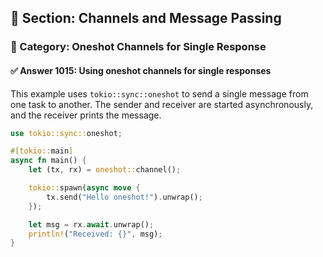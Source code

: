 ## 📘 Section: Channels and Message Passing
### 🔹 Category: Oneshot Channels for Single Response
#### ✅ Answer 1015: Using oneshot channels for single responses

This example uses `tokio::sync::oneshot` to send a single message from one task to another. The sender and receiver are started asynchronously, and the receiver prints the message.

```rust
use tokio::sync::oneshot;

#[tokio::main]
async fn main() {
    let (tx, rx) = oneshot::channel();

    tokio::spawn(async move {
        tx.send("Hello oneshot!").unwrap();
    });

    let msg = rx.await.unwrap();
    println!("Received: {}", msg);
}
```
